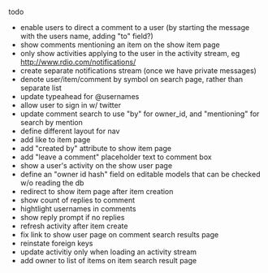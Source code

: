 todo
- enable users to direct a comment to a user (by starting the message with the users name, adding "to" field?)
- show comments mentioning an item on the show item page
- only show activities applying to the user in the activity stream, eg http://www.rdio.com/notifications/
- create separate notifications stream (once we have private messages)
- denote user/item/comment by symbol on search page, rather than separate list
- update typeahead for @usernames
- allow user to sign in w/ twitter
- update comment search to use "by" for owner_id, and "mentioning" for search by mention
- define different layout for nav
- add like to item page
- add "created by" attribute to show item page
- add "leave a comment" placeholder text to comment box
- show a user's activity on the show user page
- define an "owner id hash" field on editable models that can be checked w/o reading the db
- redirect to show item page after item creation
- show count of replies to comment
- hightlight usernames in comments
- show reply prompt if no replies
- refresh activity after item create
- fix link to show user page on comment search results page
- reinstate foreign keys
- update activitiy only when loading an activity stream
- add owner to list of items on item search result page
